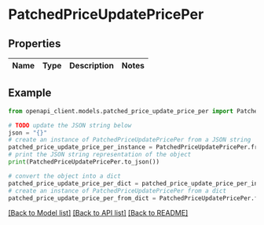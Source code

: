 # PatchedPriceUpdatePricePer


## Properties

Name | Type | Description | Notes
------------ | ------------- | ------------- | -------------

## Example

```python
from openapi_client.models.patched_price_update_price_per import PatchedPriceUpdatePricePer

# TODO update the JSON string below
json = "{}"
# create an instance of PatchedPriceUpdatePricePer from a JSON string
patched_price_update_price_per_instance = PatchedPriceUpdatePricePer.from_json(json)
# print the JSON string representation of the object
print(PatchedPriceUpdatePricePer.to_json())

# convert the object into a dict
patched_price_update_price_per_dict = patched_price_update_price_per_instance.to_dict()
# create an instance of PatchedPriceUpdatePricePer from a dict
patched_price_update_price_per_from_dict = PatchedPriceUpdatePricePer.from_dict(patched_price_update_price_per_dict)
```
[[Back to Model list]](../README.md#documentation-for-models) [[Back to API list]](../README.md#documentation-for-api-endpoints) [[Back to README]](../README.md)


